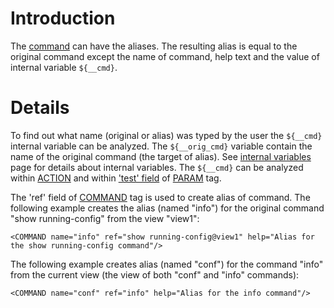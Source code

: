 

# Introduction #

The [command](COMMAND.md) can have the aliases. The resulting alias is equal to the original command except the name of command, help text and the value of internal variable `${__cmd}`.

# Details #

To find out what name (original or alias) was typed by the user the `${__cmd}` internal variable can be analyzed. The `${__orig_cmd}` variable contain the name of the original command (the target of alias). See [internal variables](internal_variables.md) page for details about internal variables. The `${__cmd}` can be analyzed within [ACTION](ACTION.md) and within ['test' field](conditional_param.md) of [PARAM](PARAM.md) tag.

The 'ref' field of [COMMAND](COMMAND.md) tag is used to create alias of command. The following example creates the alias (named "info") for the original command "show running-config" from the view "view1":

```
<COMMAND name="info" ref="show running-config@view1" help="Alias for the show running-config command"/>
```

The following example creates alias (named "conf") for the command "info" from the current view (the view of both "conf" and "info" commands):

```
<COMMAND name="conf" ref="info" help="Alias for the info command"/>
```